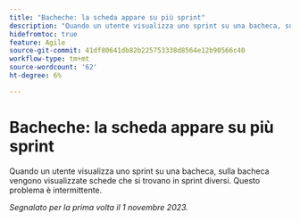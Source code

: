 ```yaml
---
title: "Bacheche: la scheda appare su più sprint"
description: "Quando un utente visualizza uno sprint su una bacheca, sulla bacheca vengono visualizzate schede che si trovano in sprint diversi. Questo problema è intermittente."
hidefromtoc: true
feature: Agile
source-git-commit: 41df80641db82b225753338d8564e12b90566c40
workflow-type: tm+mt
source-wordcount: '62'
ht-degree: 6%

---
```



# Bacheche: la scheda appare su più sprint

Quando un utente visualizza uno sprint su una bacheca, sulla bacheca vengono visualizzate schede che si trovano in sprint diversi. Questo problema è intermittente.

_Segnalato per la prima volta il 1 novembre 2023._
